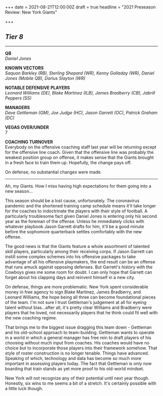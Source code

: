 +++
date = 2021-08-21T12:00:00Z
draft = true
headline = "2021 Preseason Review: New York Giants"

+++
## _Tier 8_

***

**QB**  
_Daniel Jones_

**KNOWN VECTORS**  
_Saquon Barkley (RB), Sterling Shepard (WR), Kenny Golladay (WR), Daniel Jones (Mobile QB), Darius Slayton (WR)_

**NOTABLE DEFENSIVE PLAYERS**  
_Leonard Williams (DE), Blake Martinez (ILB), James Bradberry (CB), Jabrill Peppers (SS)_

**MANAGERS**  
_Dave Gettleman (GM)_, _Joe Judge (HC), Jason Garrett (OC), Patrick Graham (DC)_

**VEGAS OVER/UNDER**  
7

**COACHING TURNOVER**  
Everybody on the offensive coaching staff last year will be returning except for the offensive line coach. Given that the offensive line was probably the weakest position group on offense, it makes sense that the Giants brought in a fresh face to train them up. Hopefully, the change pays off.

On defense, no substantial changes were made.

***

Ah, my Giants. How I miss having high expectations for them going into a new season...

This season should be a lost cause, unfortunately. The coronavirus pandemic and the shortened training camp schedule means it'll take longer for the coaches to indoctrinate the players with their style of football. A particularly troublesome fact given Daniel Jones is entering only his second year as the foreman of the offense. Unless he immediately clicks with whatever playbook Jason Garrett drafts for him, it'll be a good minute before the sophomore quarterback settles comfortably with the new offense.

The good news is that the Giants feature a whole assortment of talented skill players, particularly among their receiving corps. If Jason Garrett can instill some complex schemes into his offensive packages to take advantage of all his offensive playmakers, the end result can be an offense that runs amuck against opposing defenses. But Garrett's history with the Cowboys gives me some room for doubt. I can only hope that Garrett can forget about his clapping days and reinvent himself in a new city.

On defense, things are more problematic. New York spent considerable money in free agency to sign Blake Martinez, James Bradberry, and Leonard Williams, the hope being all three can become foundational pieces of the team. I'm not sure I trust Gettleman's judgement at all for eyeing talent without bias...after all, it's pretty clear Williams and Bradberry were players that he loved, not necessarily players that he think could fit well with the new coaching regime.

That brings me to the biggest issue dragging this team down - Gettleman and his old-school approach to team-building. Gettleman wants to operate in a world in which a general manager has free rein to draft players of his choosing without much input from coaches. His coaches would have no choice but to incorporate those players into their framework somehow. That style of roster construction is no longer tenable. Things have advanced. Speaking of which, technology and data has become so much more important in assessing players today. The fact that Gettleman is only now boarding that train stands as yet more proof to his old-world mindset.

New York will not recognize any of their potential until next year though. Honestly, six wins to me seems a bit of a stretch. It's certainly possible with a little luck though.
